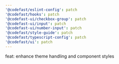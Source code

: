 ```yaml
---
'@codefast/eslint-config': patch
'@codefast/hooks': patch
'@codefast-ui/checkbox-group': patch
'@codefast-ui/input': patch
'@codefast-ui/number-input': patch
'@codefast/style-guide': patch
'@codefast/typescript-config': patch
'@codefast/ui': patch
---
```


feat: enhance theme handling and component styles
